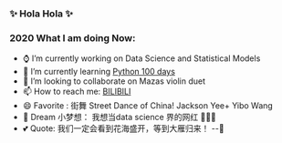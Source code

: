 ### ✨ Hola Hola ✨


### 2020 What I am doing Now:

- ⌚ I’m currently working on Data Science and Statistical Models
- 🌱 I’m currently learning [Python 100 days](https://github.com/fangya18/Data-science/tree/master/python/100days)
- 🎻 I’m looking to collaborate on Mazas violin duet 
- 📫 How to reach me: [BILIBILI](https://space.bilibili.com/394390651?spm_id_from=333.788.b_765f7570696e666f.2)
- 😄 Favorite : 街舞 Street Dance of China! Jackson Yee+ Yibo Wang
- 💎 Dream 小梦想： 我想当data science 界的网红 🙈🙈🙈
- 💕 Quote: 我们一定会看到花海盛开，等到大雁归来！
                                            --🌸

